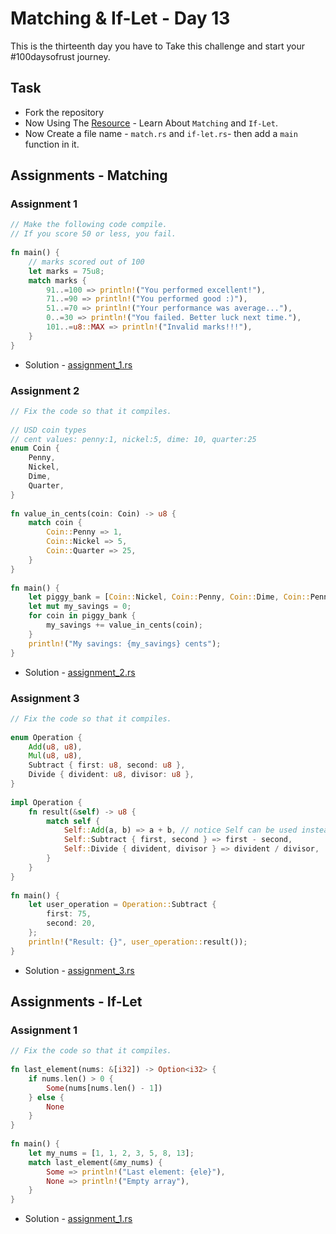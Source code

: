 # Matching & If-Let - Day 13
 
This is the thirteenth day you have to Take this challenge and start your #100daysofrust journey.
 
## Task
 
- Fork the repository
- Now Using The [Resource](https://doc.rust-lang.org/book/ch06-03-if-let.html) - Learn About `Matching` and `If-Let`.
- Now Create a file name - `match.rs` and `if-let.rs`- then add a `main` function in it.
 
## Assignments - Matching
 
### Assignment 1
 
```rs
// Make the following code compile.
// If you score 50 or less, you fail.
 
fn main() {
    // marks scored out of 100
    let marks = 75u8;
    match marks {
        91..=100 => println!("You performed excellent!"),
        71..=90 => println!("You performed good :)"),
        51..=70 => println!("Your performance was average..."),
        0..=30 => println!("You failed. Better luck next time."),
        101..=u8::MAX => println!("Invalid marks!!!"),
    }
}
```
 
- Solution - [assignment_1.rs](./matching_assignement/assignement_1.rs)
 
### Assignment 2
 
```rs
// Fix the code so that it compiles.
 
// USD coin types
// cent values: penny:1, nickel:5, dime: 10, quarter:25
enum Coin {
    Penny,
    Nickel,
    Dime,
    Quarter,
}
 
fn value_in_cents(coin: Coin) -> u8 {
    match coin {
        Coin::Penny => 1,
        Coin::Nickel => 5,
        Coin::Quarter => 25,
    }
}
 
fn main() {
    let piggy_bank = [Coin::Nickel, Coin::Penny, Coin::Dime, Coin::Penny];
    let mut my_savings = 0;
    for coin in piggy_bank {
        my_savings += value_in_cents(coin);
    }
    println!("My savings: {my_savings} cents");
}
```
 
- Solution - [assignment_2.rs](./matching_assignement/assignement_2.rs)
 
### Assignment 3
 
```rs
// Fix the code so that it compiles.
 
enum Operation {
    Add(u8, u8),
    Mul(u8, u8),
    Subtract { first: u8, second: u8 },
    Divide { divident: u8, divisor: u8 },
}
 
impl Operation {
    fn result(&self) -> u8 {
        match self {
            Self::Add(a, b) => a + b, // notice Self can be used instead of Operation
            Self::Subtract { first, second } => first - second,
            Self::Divide { divident, divisor } => divident / divisor,
        }
    }
}
 
fn main() {
    let user_operation = Operation::Subtract {
        first: 75,
        second: 20,
    };
    println!("Result: {}", user_operation::result());
}
```
 
- Solution - [assignment_3.rs](./matching_assignement/assignement_3.rs)
 
## Assignments - If-Let
 
### Assignment 1
 
```rs
// Fix the code so that it compiles.
 
fn last_element(nums: &[i32]) -> Option<i32> {
    if nums.len() > 0 {
        Some(nums[nums.len() - 1])
    } else {
        None
    }
}
 
fn main() {
    let my_nums = [1, 1, 2, 3, 5, 8, 13];
    match last_element(&my_nums) {
        Some => println!("Last element: {ele}"),
        None => println!("Empty array"),
    }
}
```
 
- Solution - [assignment_1.rs](./if_let_assignement/assignement_1.rs)
 